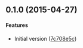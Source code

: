 ## 0.1.0 (2015-04-27)


#### Features

* Initial version ([7c708e5c](https://github.com/awerlang/angular-easy-masks/commit/7c708e5c))


